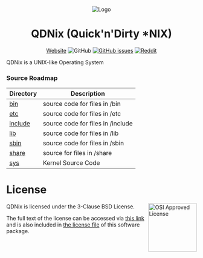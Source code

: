 <div align="center">

![Logo](https://qdnix.d0p1.eu/static/img/logo.png)

# QDNix (Quick'n'Dirty *NIX)

[Website](https://qdnix.d0p1.eu)
![GitHub](https://img.shields.io/github/license/d0p1s4m4/QDNix?logoColor=white&style=flat-square)
[![GitHub issues](https://img.shields.io/github/issues/d0p1s4m4/QDNix?style=flat-square)](https://github.com/d0p1s4m4/QDNix/issues)
[![Reddit](https://img.shields.io/reddit/subreddit-subscribers/qdnix?style=flat-square&logo=reddit)](https://old.reddit.com/r/QDNix)

</div>

QDNix is a UNIX-like Operating System

### Source Roadmap

| Directory                    | Description                       |
|------------------------------|-----------------------------------|
| [bin](bin/README.md)         | source code for files in /bin     |
| [etc](etc/README.md)         | source code for files in /etc     |
| [include](include/README.md) | source code for files in /include |
| [lib](lib/README.md)         | source code for files in /lib     |
| [sbin](sbin/README.md)       | source code for files in /sbin    |
| [share](share/README.md)     | source for files in /share        |
| [sys](sys/README.md)         | Kernel Source Code                |

# License

<img src="https://opensource.org/wp-content/uploads/2022/10/osi-badge-dark.svg" align="right" height="128px" alt="OSI Approved License">

QDNix is licensed under the 3-Clause BSD License.

The full text of the license can be accessed via [this link](https://opensource.org/licenses/BSD-3-Clause) and is also included in [the license file](LICENSE) of this software package.
